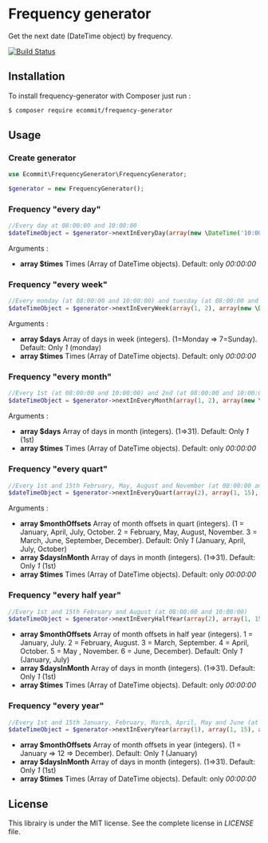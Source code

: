 # Frequency generator

Get the next date (DateTime object) by frequency.

[![Build Status](https://travis-ci.com/e-commit/frequency-generator.svg?branch=master)](https://travis-ci.com/e-commit/frequency-generator)

## Installation ##

To install frequency-generator with Composer just run :

```bash
$ composer require ecommit/frequency-generator
```

## Usage ##

### Create generator ###

```php
use Ecommit\FrequencyGenerator\FrequencyGenerator;

$generator = new FrequencyGenerator();
```

### Frequency "every day" ###

```php
//Every day at 08:00:00 and 10:00:00
$dateTimeObject = $generator->nextInEveryDay(array(new \DateTime('10:00:00'), new \DateTime('08:00:00')));
```

Arguments :
* **array $times** Times (Array of DateTime objects). Default: only *00:00:00*


### Frequency "every week" ###

```php
//Every monday (at 08:00:00 and 10:00:00) and tuesday (at 08:00:00 and 10:00:00)
$dateTimeObject = $generator->nextInEveryWeek(array(1, 2), array(new \DateTime('06:00:00'), new \DateTime('08:00:00')));
```

Arguments :
* **array $days** Array of days in week (integers). (1=Monday => 7=Sunday). Default: Only *1* (monday)
* **array $times** Times (Array of DateTime objects). Default: only *00:00:00*


### Frequency "every month" ###

```php
//Every 1st (at 08:00:00 and 10:00:00) and 2nd (at 08:00:00 and 10:00:00)
$dateTimeObject = $generator->nextInEveryMonth(array(1, 2), array(new \DateTime('06:00:00'), new \DateTime('08:00:00')));
```

Arguments :
* **array $days** Array of days in month (integers). (1=>31). Default: Only *1* (1st)
* **array $times** Times (Array of DateTime objects). Default: only *00:00:00*


### Frequency "every quart" ###

```php
//Every 1st and 15th February, May, August and November (at 08:00:00 and 10:00:00)  
$dateTimeObject = $generator->nextInEveryQuart(array(2), array(1, 15), array(new \DateTime('06:00:00'), new \DateTime('08:00:00')));
```

Arguments :
* **array $monthOffsets** Array of month offsets in quart (integers). (1 = January, April, July, October. 2 = February, May, August, November. 3 = March, June, September, December). Default: Only *1* (January, April, July, October)
* **array $daysInMonth** Array of days in month (integers). (1=>31). Default: Only *1* (1st)
* **array $times** Times (Array of DateTime objects). Default: only *00:00:00*


### Frequency "every half year" ###

```php
//Every 1st and 15th February and August (at 08:00:00 and 10:00:00)  
$dateTimeObject = $generator->nextInEveryHalfYear(array(2), array(1, 15), array(new \DateTime('06:00:00'), new \DateTime('08:00:00')));
```


* **array $monthOffsets** Array of month offsets in half year (integers). 1 = January, July. 2 = February, August. 3 = March, September. 4 = April, October. 5 = May , November. 6 = June, December). Default: Only *1* (January, July)
* **array $daysInMonth** Array of days in month (integers). (1=>31). Default: Only *1* (1st)
* **array $times** Times (Array of DateTime objects). Default: only *00:00:00*


### Frequency "every year" ###

```php
//Every 1st and 15th January, February, March, April, May and June (at 08:00:00 and 10:00:00)  
$dateTimeObject = $generator->nextInEveryYear(array(1), array(1, 15), array(new \DateTime('06:00:00'), new \DateTime('08:00:00')));
```


* **array $monthOffsets** Array of month offsets in year (integers). (1 = January => 12 => December). Default: Only *1* (January)
* **array $daysInMonth** Array of days in month (integers). (1=>31). Default: Only *1* (1st)
* **array $times** Times (Array of DateTime objects). Default: only *00:00:00*


## License ##

This librairy is under the MIT license. See the complete license in *LICENSE* file.
